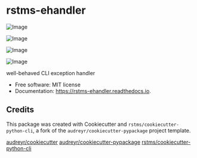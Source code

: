 rstms-ehandler
==============


![Image](https://img.shields.io/github/license/rstms/rstms-ehandler)

![Image](https://img.shields.io/pypi/v/rstms_ehandler.svg)



![Image](https://readthedocs.org/projects/rstms-ehandler/badge/?version=latest)

![Image](https://pyup.io/repos/github/rstms/rstms_ehandler/shield.svg)

well-behaved CLI exception handler


* Free software: MIT license
* Documentation: https://rstms-ehandler.readthedocs.io.



Credits
-------

This package was created with Cookiecutter and `rstms/cookiecutter-python-cli`, a fork of the `audreyr/cookiecutter-pypackage` project template.

[audreyr/cookiecutter](https://github.com/audreyr/cookiecutter)
[audreyr/cookiecutter-pypackage](https://github.com/audreyr/cookiecutter-pypackage)
[rstms/cookiecutter-python-cli](https://github.com/rstms/cookiecutter-python-cli)
